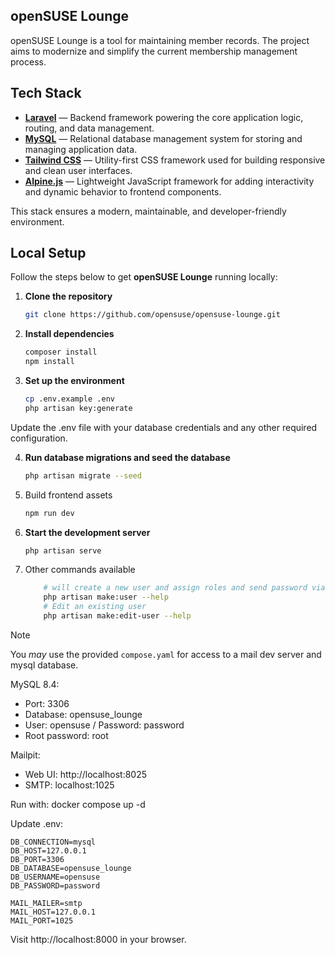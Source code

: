 
## openSUSE Lounge

openSUSE Lounge is a tool for maintaining member records. The project aims to modernize and simplify the current membership management process.

## Tech Stack

- **[Laravel](https://laravel.com)** — Backend framework powering the core application logic, routing, and data management.
- **[MySQL](https://www.mysql.com)** — Relational database management system for storing and managing application data.
- **[Tailwind CSS](https://tailwindcss.com)** — Utility-first CSS framework used for building responsive and clean user interfaces.
- **[Alpine.js](https://alpinejs.dev)** — Lightweight JavaScript framework for adding interactivity and dynamic behavior to frontend components.

This stack ensures a modern, maintainable, and developer-friendly environment.

## Local Setup

Follow the steps below to get **openSUSE Lounge** running locally:

1. **Clone the repository**
   ```bash
   git clone https://github.com/opensuse/opensuse-lounge.git
   ```

2. **Install dependencies**
   ```bash
   composer install
   npm install
   ```

3. **Set up the environment**
   ```bash
   cp .env.example .env
   php artisan key:generate
   ```
Update the .env file with your database credentials and any other required configuration.

4. **Run database migrations and seed the database**
   ```bash
   php artisan migrate --seed
   ```

5. Build frontend assets
   ```bash
   npm run dev
   ```

6. **Start the development server**
   ```bash
   php artisan serve
   ```

7. Other commands available
    ```bash
        # will create a new user and assign roles and send password via email
        php artisan make:user --help
        # Edit an existing user
        php artisan make:edit-user --help
    ```

> [!NOTE]
> You _may_ use the provided `compose.yaml` for access to a mail dev server and mysql database.

  MySQL 8.4:
  - Port: 3306
  - Database: opensuse_lounge
  - User: opensuse / Password: password
  - Root password: root

  Mailpit:
  - Web UI: http://localhost:8025
  - SMTP: localhost:1025

  Run with: docker compose up -d

  Update .env:

  ```env
  DB_CONNECTION=mysql
  DB_HOST=127.0.0.1
  DB_PORT=3306
  DB_DATABASE=opensuse_lounge
  DB_USERNAME=opensuse
  DB_PASSWORD=password

  MAIL_MAILER=smtp
  MAIL_HOST=127.0.0.1
  MAIL_PORT=1025
  ```

Visit http://localhost:8000 in your browser.
